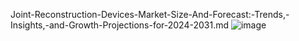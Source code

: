 Joint-Reconstruction-Devices-Market-Size-And-Forecast:-Trends,-Insights,-and-Growth-Projections-for-2024-2031.md
![image](https://github.com/user-attachments/assets/fb9601ea-2a4a-4c3f-bc22-125bc563c82f)
